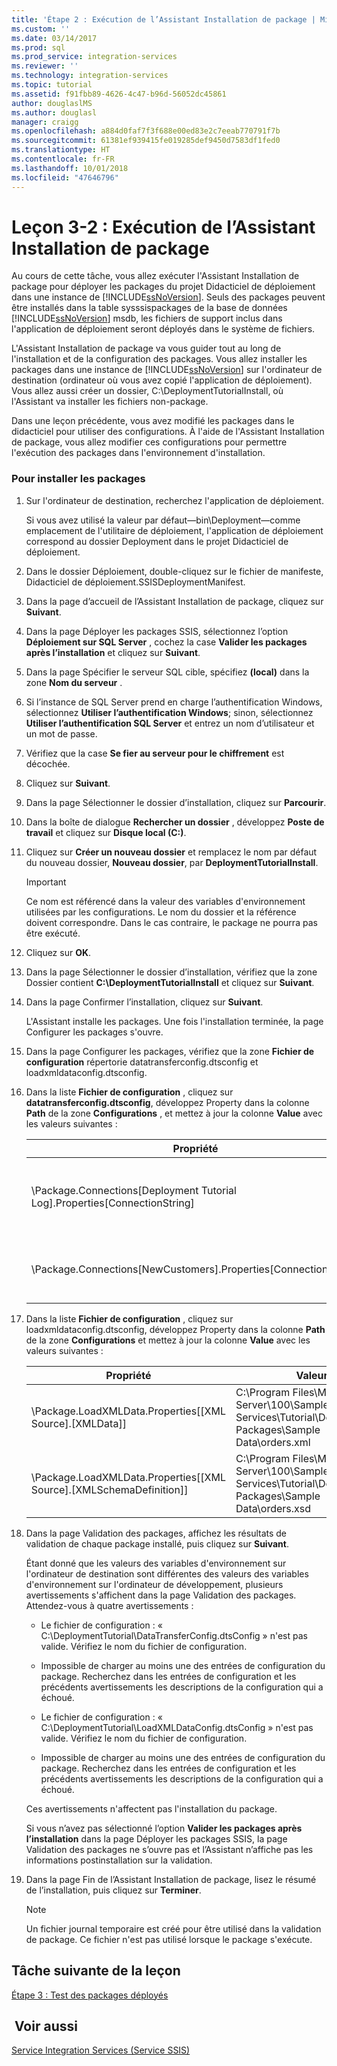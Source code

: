 ```yaml
---
title: 'Étape 2 : Exécution de l’Assistant Installation de package | Microsoft Docs'
ms.custom: ''
ms.date: 03/14/2017
ms.prod: sql
ms.prod_service: integration-services
ms.reviewer: ''
ms.technology: integration-services
ms.topic: tutorial
ms.assetid: f91fbb89-4626-4c47-b96d-56052dc45861
author: douglaslMS
ms.author: douglasl
manager: craigg
ms.openlocfilehash: a884d0faf7f3f688e00ed83e2c7eeab770791f7b
ms.sourcegitcommit: 61381ef939415fe019285def9450d7583df1fed0
ms.translationtype: HT
ms.contentlocale: fr-FR
ms.lasthandoff: 10/01/2018
ms.locfileid: "47646796"
---
```

# <a name="lesson-3-2---running-the-package-installation-wizard"></a>Leçon 3-2 : Exécution de l’Assistant Installation de package
Au cours de cette tâche, vous allez exécuter l'Assistant Installation de package pour déployer les packages du projet Didacticiel de déploiement dans une instance de [!INCLUDE[ssNoVersion](../includes/ssnoversion-md.md)]. Seuls des packages peuvent être installés dans la table sysssispackages de la base de données [!INCLUDE[ssNoVersion](../includes/ssnoversion-md.md)] msdb, les fichiers de support inclus dans l'application de déploiement seront déployés dans le système de fichiers.  
  
L'Assistant Installation de package va vous guider tout au long de l'installation et de la configuration des packages. Vous allez installer les packages dans une instance de [!INCLUDE[ssNoVersion](../includes/ssnoversion-md.md)] sur l'ordinateur de destination (ordinateur où vous avez copié l'application de déploiement). Vous allez aussi créer un dossier, C:\DeploymentTutorialInstall, où l'Assistant va installer les fichiers non-package.  
  
Dans une leçon précédente, vous avez modifié les packages dans le didacticiel pour utiliser des configurations. À l'aide de l'Assistant Installation de package, vous allez modifier ces configurations pour permettre l'exécution des packages dans l'environnement d'installation.  
  
### <a name="to-install-the-packages"></a>Pour installer les packages  
  
1.  Sur l'ordinateur de destination, recherchez l'application de déploiement.  
  
    Si vous avez utilisé la valeur par défaut—bin\Deployment—comme emplacement de l'utilitaire de déploiement, l'application de déploiement correspond au dossier Deployment dans le projet Didacticiel de déploiement.  
  
2.  Dans le dossier Déploiement, double-cliquez sur le fichier de manifeste, Didacticiel de déploiement.SSISDeploymentManifest.  
  
3.  Dans la page d’accueil de l’Assistant Installation de package, cliquez sur **Suivant**.  
  
4.  Dans la page Déployer les packages SSIS, sélectionnez l’option **Déploiement sur SQL Server** , cochez la case **Valider les packages après l’installation** et cliquez sur **Suivant**.  
  
5.  Dans la page Spécifier le serveur SQL cible, spécifiez **(local)** dans la zone **Nom du serveur** .  
  
6.  Si l’instance de SQL Server prend en charge l’authentification Windows, sélectionnez **Utiliser l’authentification Windows**; sinon, sélectionnez **Utiliser l’authentification SQL Server** et entrez un nom d’utilisateur et un mot de passe.  
  
7.  Vérifiez que la case **Se fier au serveur pour le chiffrement** est décochée.  
  
8.  Cliquez sur **Suivant**.  
  
9. Dans la page Sélectionner le dossier d’installation, cliquez sur **Parcourir**.  
  
10. Dans la boîte de dialogue **Rechercher un dossier** , développez **Poste de travail** et cliquez sur **Disque local (C:)**.  
  
11. Cliquez sur **Créer un nouveau dossier** et remplacez le nom par défaut du nouveau dossier, **Nouveau dossier**, par **DeploymentTutorialInstall**.  
  
    > [!IMPORTANT]  
    > Ce nom est référencé dans la valeur des variables d'environnement utilisées par les configurations. Le nom du dossier et la référence doivent correspondre. Dans le cas contraire, le package ne pourra pas être exécuté.  
  
12. Cliquez sur **OK**.  
  
13. Dans la page Sélectionner le dossier d’installation, vérifiez que la zone Dossier contient **C:\DeploymentTutorialInstall** et cliquez sur **Suivant**.  
  
14. Dans la page Confirmer l’installation, cliquez sur **Suivant**.  
  
    L'Assistant installe les packages. Une fois l'installation terminée, la page Configurer les packages s'ouvre.  
  
15. Dans la page Configurer les packages, vérifiez que la zone **Fichier de configuration** répertorie datatransferconfig.dtsconfig et loadxmldataconfig.dtsconfig.  
  
16. Dans la liste **Fichier de configuration** , cliquez sur **datatransferconfig.dtsconfig**, développez Property dans la colonne **Path** de la zone **Configurations** , et mettez à jour la colonne **Value** avec les valeurs suivantes :  
  
    |Propriété|Valeur|Valeur mise à jour|  
    |------------|---------|-----------------|  
    |\Package.Connections[Deployment Tutorial Log].Properties[ConnectionString]|C:\Program Files\Microsoft SQL Server\100\Samples\Integration Services\Tutorial\Deploying Packages\Completed Packages\Deployment Tutorial Log|C:\DeploymentTutorialInstall\Deployment Tutorial Log|  
    |\Package.Connections[NewCustomers].Properties[ConnectionString]|C:\Program Files\Microsoft SQL Server\100\Samples\Integration Services\Tutorial\Deploying Packages\Sample Data\NewCustomers.txt|C:\DeploymentTutorialInstall\NewCustomers.txt|  
  
17. Dans la liste **Fichier de configuration** , cliquez sur loadxmldataconfig.dtsconfig, développez Property dans la colonne **Path** de la zone **Configurations** et mettez à jour la colonne **Value** avec les valeurs suivantes :  
  
    |Propriété|Valeur|Valeur mise à jour|  
    |------------|---------|-----------------|  
    |\Package.LoadXMLData.Properties[[XML Source].[XMLData]]|C:\Program Files\Microsoft SQL Server\100\Samples\Integration Services\Tutorial\Deploying Packages\Sample Data\orders.xml|C:\DeploymentTutorialInstall\orders.xml|  
    |\Package.LoadXMLData.Properties[[XML Source].[XMLSchemaDefinition]]|C:\Program Files\Microsoft SQL Server\100\Samples\Integration Services\Tutorial\Deploying Packages\Sample Data\orders.xsd|C:\DeploymentTutorialInstall\orders.xsd|  
  
18. Dans la page Validation des packages, affichez les résultats de validation de chaque package installé, puis cliquez sur **Suivant**.  
  
    Étant donné que les valeurs des variables d'environnement sur l'ordinateur de destination sont différentes des valeurs des variables d'environnement sur l'ordinateur de développement, plusieurs avertissements s'affichent dans la page Validation des packages. Attendez-vous à quatre avertissements :  
  
    -   Le fichier de configuration : « C:\DeploymentTutorial\DataTransferConfig.dtsConfig » n'est pas valide. Vérifiez le nom du fichier de configuration.  
  
    -   Impossible de charger au moins une des entrées de configuration du package. Recherchez dans les entrées de configuration et les précédents avertissements les descriptions de la configuration qui a échoué.  
  
    -   Le fichier de configuration : « C:\DeploymentTutorial\LoadXMLDataConfig.dtsConfig » n'est pas valide. Vérifiez le nom du fichier de configuration.  
  
    -   Impossible de charger au moins une des entrées de configuration du package. Recherchez dans les entrées de configuration et les précédents avertissements les descriptions de la configuration qui a échoué.  
  
    Ces avertissements n'affectent pas l'installation du package.  
  
    Si vous n’avez pas sélectionné l’option **Valider les packages après l’installation** dans la page Déployer les packages SSIS, la page Validation des packages ne s’ouvre pas et l’Assistant n’affiche pas les informations postinstallation sur la validation.  
  
19. Dans la page Fin de l’Assistant Installation de package, lisez le résumé de l’installation, puis cliquez sur **Terminer**.  
  
    > [!NOTE]  
    > Un fichier journal temporaire est créé pour être utilisé dans la validation de package. Ce fichier n'est pas utilisé lorsque le package s'exécute.  
  
## <a name="next-task-in-lesson"></a>Tâche suivante de la leçon  
[Étape 3 : Test des packages déployés](../integration-services/lesson-3-3-testing-the-deployed-packages.md)  
  
## <a name="see-also"></a> Voir aussi  
[Service Integration Services &#40;Service SSIS&#41;](../integration-services/service/integration-services-service-ssis-service.md)  
